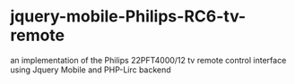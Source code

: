 # jquery-mobile-Philips-RC6-tv-remote
an implementation of the Philips 22PFT4000/12 tv remote control interface using Jquery Mobile and PHP-Lirc backend
